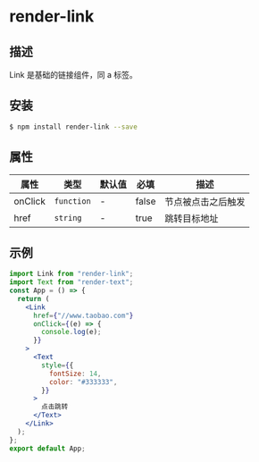 # render-link

## 描述

Link 是基础的链接组件，同 a 标签。

## 安装

```bash
$ npm install render-link --save
```

## 属性

| **属性** | **类型**   | **默认值** | **必填** | **描述**           |
| -------- | ---------- | ---------- | -------- | ------------------ |
| onClick  | `function` | -          | false    | 节点被点击之后触发 |
| href     | `string`   | -          | true     | 跳转目标地址       |

## 示例

```jsx
import Link from "render-link";
import Text from "render-text";
const App = () => {
  return (
    <Link
      href={"//www.taobao.com"}
      onClick={(e) => {
        console.log(e);
      }}
    >
      <Text
        style={{
          fontSize: 14,
          color: "#333333",
        }}
      >
        点击跳转
      </Text>
    </Link>
  );
};
export default App;
```
